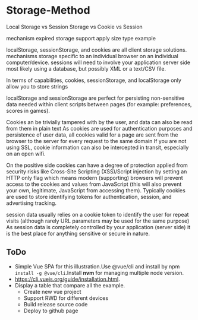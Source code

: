 # Storage-Method
Local Storage vs Session Storage vs Cookie vs Session

mechanism
expired
storage
support
apply
size
type
example

localStorage, sessionStorage, and cookies are all client storage solutions.
mechanisms 
storage specific to an individual browser on an individual computer/device.
sessions will need to involve your application server side most likely using a database, but possibly XML or a text/CSV file.

In terms of capabilities, cookies, sessionStorage, and localStorage only allow you to store strings

localStorage and sessionStorage are perfect for persisting non-sensitive data needed within client scripts between pages (for example: preferences, scores in games).

Cookies an be trivially tampered with by the user, and data can also be read from them in plain text 
As cookies are used for authentication purposes and persistence of user data, all cookies valid for a page are sent from the browser to the server for every request to the same domain
 If you are not using SSL, cookie information can also be intercepted in transit, especially on an open wifi.

On the positive side cookies can have a degree of protection applied from security risks like Cross-Site Scripting (XSS)/Script injection by setting an HTTP only flag which means modern (supporting) browsers will prevent access to the cookies and values from JavaScript (this will also prevent your own, legitimate, JavaScript from accessing them).
Typically cookies are used to store identifying tokens for authentication, session, and advertising tracking.

session data usually relies on a cookie token to identify the user for repeat visits (although rarely URL parameters may be used for the same purpose)
As session data is completely controlled by your application (server side) it is the best place for anything sensitive or secure in nature.



## ToDo
- Simple Vue SPA for this illustration.Use @vue/cli and install by npm `install -g @vue/cli`.Install **nvm** for managing multiple node version.
- https://cli.vuejs.org/guide/installation.html. 
- Display a table that compare all the example.
    - Create new vue project
    - Support RWD for different devices
    - Build release source code
    - Deploy to github page
